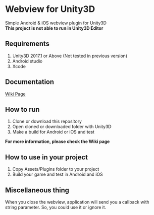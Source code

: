 # Webview for Unity3D

Simple Android & iOS webview plugin for Unity3D<br/>
**This project is not able to run in Unity3D Editor**

## Requirements

1. Unity3D 2017.1 or Above (Not tested in previous version)
2. Android studio
3. Xcode

## Documentation
[Wiki Page](https://github.com/Wizcorp/WebViewForUnity3D/wiki)

## How to run

1. Clone or download this repository
2. Open cloned or downloaded folder with Unity3D
3. Make a build for Android or iOS and test

**For more information, please check the Wiki page**

## How to use in your project

1. Copy Assets/Plugins folder to your project
2. Build your game and test in Android and iOS

## Miscellaneous thing

When you close the webview, application will send you a callback with string parameter.
So, you could use it or ignore it.